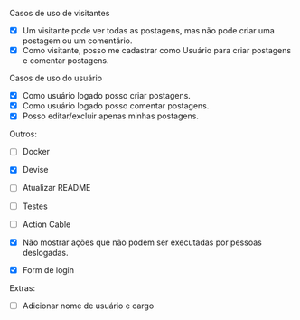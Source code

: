 Casos de uso de visitantes
- [x] Um visitante pode ver todas as postagens, mas não pode criar uma postagem ou um comentário.
- [x] Como visitante, posso me cadastrar como Usuário para criar postagens e comentar postagens.

Casos de uso do usuário
- [x] Como usuário logado posso criar postagens.
- [x] Como usuário logado posso comentar postagens.
- [x] Posso editar/excluir apenas minhas postagens.

Outros:
- [ ] Docker
- [x] Devise
- [ ] Atualizar README
- [ ] Testes
- [ ] Action Cable

- [x] Não mostrar ações que não podem ser executadas por pessoas deslogadas.
- [x] Form de login


Extras:
- [ ] Adicionar nome de usuário e cargo

